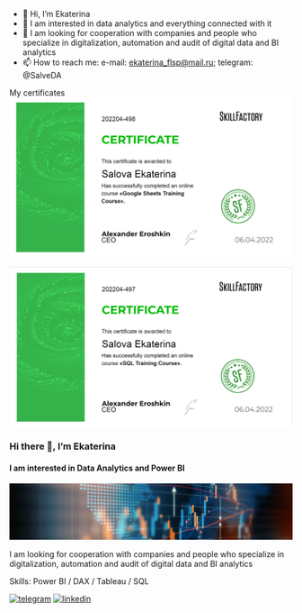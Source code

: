 - 👋 Hi, I’m Ekaterina
- 👀 I am interested in data analytics and everything connected with it
- 💞️ I am looking for cooperation with companies and people who specialize in digitalization, automation and audit of digital data and BI analytics
- 📫 How to reach me: 
     e-mail: ekaterina_flsp@mail.ru; 
     telegram: @SalveDA

<!---
SalveDA/SalveDA is a ✨ special ✨ repository because its `README.md` (this file) appears on your GitHub profile.
You can click the Preview link to take a look at your changes.
--->

My certificates
![1](https://github.com/SalveDA/Hello/blob/main/Google_sheets.png)

![2](https://github.com/SalveDA/Hello/blob/main/SQL.png)

### Hi there 👋, I’m Ekaterina
#### I am interested in Data Analytics and Power BI
![I am interested in Data Analytics and Power BI](https://github.com/SalveDA/Hello/blob/main/hero-banner.jpg)

I am looking for cooperation with companies and people who specialize in digitalization, automation and audit of digital data and BI analytics

Skills: Power BI / DAX / Tableau / SQL



[<img src='https://cdn.jsdelivr.net/npm/simple-icons@3.0.1/icons/telegram.svg' alt='telegram' height='40'>](@SalveDA)  [<img src='https://cdn.jsdelivr.net/npm/simple-icons@3.0.1/icons/linkedin.svg' alt='linkedin' height='40'>](www.linkedin.com/in/ekaterina-salova-4b4374244)  


